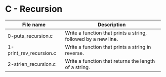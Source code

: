# C - Recursion

| File name               | Description                                                    |
| ----------------------- | -------------------------------------------------------------- |
| 0-puts_recursion.c      | Write a function that prints a string, followed by a new line. |
| 1-print_rev_recursion.c | Write a function that prints a string in reverse.              |
| 2-strlen_recursion.c    | Write a function that returns the length of a string.          |

